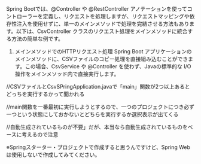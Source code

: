 Spring Bootでは、@Controller や @RestController アノテーションを使ってコントローラーを定義し、リクエストを処理しますが、リクエストマッピングや依存性注入を使用せずに、単一のメインメソッドで処理を完結させる方法もあります。以下は、CsvController クラスのリクエスト処理をメインメソッドに統合する方法の簡単な例です。

1. メインメソッドでのHTTPリクエスト処理
Spring Boot アプリケーションのメインメソッドに、CSVファイルのコピー処理を直接組み込むことができます。この場合、CsvService や @Controller を使わず、Javaの標準的な I/O 操作をメインメソッド内で直接実行します。



//CSVファイルとCsvSPringApplication.javaで「main」関数が2つ以上あるとどっちを実行するかって聞かれる

//main関数を一番最初に実行しようとするので、一つのプロジェクトにつき必ず一つという状態にしておかないとどちらを実行するか選択表示が出てくる

//自動生成されているものが不要」だが、本当なら自動生成されているものをベースに考えるので注意

※Springスターター・プロジェクトで作成すると思うんですけど、Spring Webは使用しないで作成してみてください。
